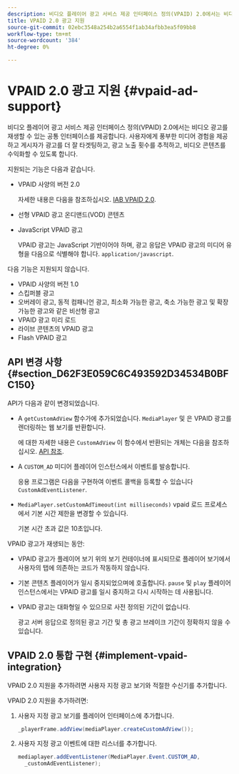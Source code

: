 ```yaml
---
description: 비디오 플레이어 광고 서비스 제공 인터페이스 정의(VPAID) 2.0에서는 비디오 광고를 재생할 수 있는 공통 인터페이스를 제공합니다. 사용자에게 풍부한 미디어 경험을 제공하고 게시자가 광고를 더 잘 타겟팅하고, 광고 노출 횟수를 추적하고, 비디오 콘텐츠를 수익화할 수 있도록 합니다.
title: VPAID 2.0 광고 지원
source-git-commit: 02ebc3548a254b2a6554f1ab34afbb3ea5f09bb8
workflow-type: tm+mt
source-wordcount: '384'
ht-degree: 0%

---
```


# VPAID 2.0 광고 지원 {#vpaid-ad-support}

비디오 플레이어 광고 서비스 제공 인터페이스 정의(VPAID) 2.0에서는 비디오 광고를 재생할 수 있는 공통 인터페이스를 제공합니다. 사용자에게 풍부한 미디어 경험을 제공하고 게시자가 광고를 더 잘 타겟팅하고, 광고 노출 횟수를 추적하고, 비디오 콘텐츠를 수익화할 수 있도록 합니다.

지원되는 기능은 다음과 같습니다.

* VPAID 사양의 버전 2.0

  자세한 내용은 다음을 참조하십시오. [IAB VPAID 2.0](https://www.iab.com/wp-content/uploads/2015/06/VPAID_2_0_Final_04-10-2012.pdf).
* 선형 VPAID 광고 온디맨드(VOD) 콘텐츠
* JavaScript VPAID 광고

  VPAID 광고는 JavaScript 기반이어야 하며, 광고 응답은 VPAID 광고의 미디어 유형을 다음으로 식별해야 합니다. `application/javascript`.

다음 기능은 지원되지 않습니다.

* VPAID 사양의 버전 1.0
* 스킵퍼블 광고
* 오버레이 광고, 동적 컴패니언 광고, 최소화 가능한 광고, 축소 가능한 광고 및 확장 가능한 광고와 같은 비선형 광고
* VPAID 광고 미리 로드
* 라이브 콘텐츠의 VPAID 광고
* Flash VPAID 광고

## API 변경 사항 {#section_D62F3E059C6C493592D34534B0BFC150}

API가 다음과 같이 변경되었습니다.

* A `getCustomAdView` 함수가에 추가되었습니다. `MediaPlayer` 및 은 VPAID 광고를 렌더링하는 웹 보기를 반환합니다.

  에 대한 자세한 내용은 `CustomAdView` 이 함수에서 반환되는 개체는 다음을 참조하십시오. [API 참조](https://help.adobe.com/en_US/primetime/api/psdk/javadoc_1.4/index.html).

* A `CUSTOM_AD` 미디어 플레이어 인스턴스에서 이벤트를 발송합니다.

  응용 프로그램은 다음을 구현하여 이벤트 콜백을 등록할 수 있습니다 `CustomAdEventListener`.

* `MediaPlayer.setCustomAdTimeout(int milliseconds)` vpaid 로드 프로세스에서 기본 시간 제한을 변경할 수 있습니다.

  기본 시간 초과 값은 10초입니다.

<!--<a id="section_495700E1C5404A7B85307A4137C740C5"></a>-->

VPAID 광고가 재생되는 동안:

* VPAID 광고가 플레이어 보기 위의 보기 컨테이너에 표시되므로 플레이어 보기에서 사용자의 탭에 의존하는 코드가 작동하지 않습니다.
* 기본 콘텐츠 플레이어가 일시 중지되었으며에 호출합니다. `pause` 및 `play` 플레이어 인스턴스에서는 VPAID 광고를 일시 중지하고 다시 시작하는 데 사용됩니다.

* VPAID 광고는 대화형일 수 있으므로 사전 정의된 기간이 없습니다.

  광고 서버 응답으로 정의된 광고 기간 및 총 광고 브레이크 기간이 정확하지 않을 수 있습니다.

## VPAID 2.0 통합 구현 {#implement-vpaid-integration}

VPAID 2.0 지원을 추가하려면 사용자 지정 광고 보기와 적절한 수신기를 추가합니다.

VPAID 2.0 지원을 추가하려면:

1. 사용자 지정 광고 보기를 플레이어 인터페이스에 추가합니다.

   ```java
   _playerFrame.addView(mediaPlayer.createCustomAdView());
   ```

1. 사용자 지정 광고 이벤트에 대한 리스너를 추가합니다.

   ```java
   mediaplayer.addEventListener(MediaPlayer.Event.CUSTOM_AD,  
     _customAdEventListener);
   ```

